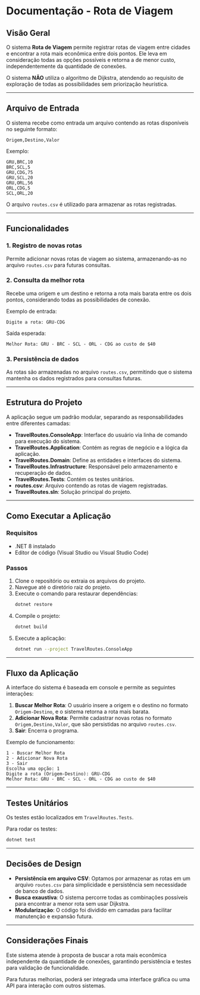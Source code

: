 # Documentação - Rota de Viagem

## Visão Geral
O sistema **Rota de Viagem** permite registrar rotas de viagem entre cidades e encontrar a rota mais econômica entre dois pontos. Ele leva em consideração todas as opções possíveis e retorna a de menor custo, independentemente da quantidade de conexões.

O sistema **NÃO** utiliza o algoritmo de Dijkstra, atendendo ao requisito de exploração de todas as possibilidades sem priorização heurística.

---

## Arquivo de Entrada

O sistema recebe como entrada um arquivo contendo as rotas disponíveis no seguinte formato:

```
Origem,Destino,Valor
```

Exemplo:
```
GRU,BRC,10
BRC,SCL,5
GRU,CDG,75
GRU,SCL,20
GRU,ORL,56
ORL,CDG,5
SCL,ORL,20
```

O arquivo `routes.csv` é utilizado para armazenar as rotas registradas.

---

## Funcionalidades

### 1. Registro de novas rotas
Permite adicionar novas rotas de viagem ao sistema, armazenando-as no arquivo `routes.csv` para futuras consultas.

### 2. Consulta da melhor rota
Recebe uma origem e um destino e retorna a rota mais barata entre os dois pontos, considerando todas as possibilidades de conexão.

Exemplo de entrada:
```
Digite a rota: GRU-CDG
```
Saída esperada:
```
Melhor Rota: GRU - BRC - SCL - ORL - CDG ao custo de $40
```

### 3. Persistência de dados
As rotas são armazenadas no arquivo `routes.csv`, permitindo que o sistema mantenha os dados registrados para consultas futuras.

---

## Estrutura do Projeto

A aplicação segue um padrão modular, separando as responsabilidades entre diferentes camadas:

- **TravelRoutes.ConsoleApp**: Interface do usuário via linha de comando para execução do sistema.
- **TravelRoutes.Application**: Contém as regras de negócio e a lógica da aplicação.
- **TravelRoutes.Domain**: Define as entidades e interfaces do sistema.
- **TravelRoutes.Infrastructure**: Responsável pelo armazenamento e recuperação de dados.
- **TravelRoutes.Tests**: Contém os testes unitários.
- **routes.csv**: Arquivo contendo as rotas de viagem registradas.
- **TravelRoutes.sln**: Solução principal do projeto.

---

## Como Executar a Aplicação

### Requisitos
- .NET 8 instalado
- Editor de código (Visual Studio ou Visual Studio Code)

### Passos
1. Clone o repositório ou extraia os arquivos do projeto.
2. Navegue até o diretório raiz do projeto.
3. Execute o comando para restaurar dependências:
   ```bash
   dotnet restore
   ```
4. Compile o projeto:
   ```bash
   dotnet build
   ```
5. Execute a aplicação:
   ```bash
   dotnet run --project TravelRoutes.ConsoleApp
   ```

---

## Fluxo da Aplicação

A interface do sistema é baseada em console e permite as seguintes interações:

1. **Buscar Melhor Rota**: O usuário insere a origem e o destino no formato `Origem-Destino`, e o sistema retorna a rota mais barata.
2. **Adicionar Nova Rota**: Permite cadastrar novas rotas no formato `Origem,Destino,Valor`, que são persistidas no arquivo `routes.csv`.
3. **Sair**: Encerra o programa.

Exemplo de funcionamento:
```
1 - Buscar Melhor Rota
2 - Adicionar Nova Rota
3 - Sair
Escolha uma opção: 1
Digite a rota (Origem-Destino): GRU-CDG
Melhor Rota: GRU - BRC - SCL - ORL - CDG ao custo de $40
```

---

## Testes Unitários

Os testes estão localizados em `TravelRoutes.Tests`.

Para rodar os testes:
```bash
dotnet test
```

---

## Decisões de Design

- **Persistência em arquivo CSV**: Optamos por armazenar as rotas em um arquivo `routes.csv` para simplicidade e persistência sem necessidade de banco de dados.
- **Busca exaustiva**: O sistema percorre todas as combinações possíveis para encontrar a menor rota sem usar Dijkstra.
- **Modularização**: O código foi dividido em camadas para facilitar manutenção e expansão futura.

---

## Considerações Finais
Este sistema atende à proposta de buscar a rota mais econômica independente da quantidade de conexões, garantindo persistência e testes para validação de funcionalidade.

Para futuras melhorias, poderá ser integrada uma interface gráfica ou uma API para interação com outros sistemas.